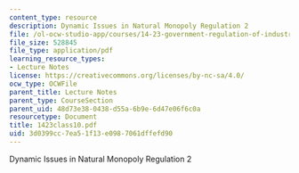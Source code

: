 ```yaml
---
content_type: resource
description: Dynamic Issues in Natural Monopoly Regulation 2
file: /ol-ocw-studio-app/courses/14-23-government-regulation-of-industry-spring-2003/3d0399cc7ea51f13e0987061dffefd90_1423class10.pdf
file_size: 528845
file_type: application/pdf
learning_resource_types:
- Lecture Notes
license: https://creativecommons.org/licenses/by-nc-sa/4.0/
ocw_type: OCWFile
parent_title: Lecture Notes
parent_type: CourseSection
parent_uid: 48d73e38-0438-d55a-6b9e-6d47e06f6c0a
resourcetype: Document
title: 1423class10.pdf
uid: 3d0399cc-7ea5-1f13-e098-7061dffefd90
---
```

Dynamic Issues in Natural Monopoly Regulation 2